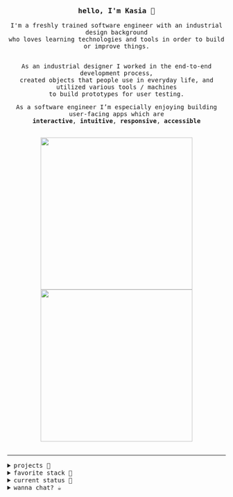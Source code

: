 <div align="center">
 <h3><samp>hello, I'm Kasia 👋</samp></h3>
<samp>
  I'm a freshly trained software engineer with an industrial design background <br>who loves learning technologies and tools in order to build or improve things.
 
 <br>As an industrial designer I worked in the end-to-end development process, <br>created objects that people use in everyday life, and utilized various tools / machines<br> to build prototypes for user testing.

  As a software engineer I’m especially enjoying building user-facing apps which are<br> **interactive**, **intuitive**, **responsive**, **accessible**<br>

 <br>

 <a href="https://github.com/KasiaKinga/math-for-pola">
  <img src="https://github.com/KasiaKinga/math-for-pola/blob/main/P+2.gif" width="350px" >
 </a>
 
 <a href="https://github.com/KasiaKinga/chat">
  <img src="https://github.com/KasiaKinga/chat/blob/main/company_readme.gif" width="350px" >
 </a>
 
</div>

 <br>
 <hr>

 <details>
   <summary><samp>projects 🎨</sammp></summary>
 </details>
 
 <details>
  <summary><samp>favorite stack 🍪</sammp></summary> 

  `JavaScript` `React` `Reactive Native` `Redux` `Node.js` `Express` `Semantic UI` `HTML` `CSS` 
 </details>
  
 <details>
  <summary><samp>current status 👾</samp></summary> 
  <pre align="left">
  🌳 traversing the trees and other DS
  📕 reading “Accessibility for everyone” by Laura Kalbag</pre>
 </details>
  
 <details>
  <summary><samp>wanna chat? ☕️ </sammp></summary> 

  <a href="https://www.linkedin.com/in/kasia-gierat/">👉 Linkedin</a><br>
  👉 kasia.gierat@gmail.com
 </details>

